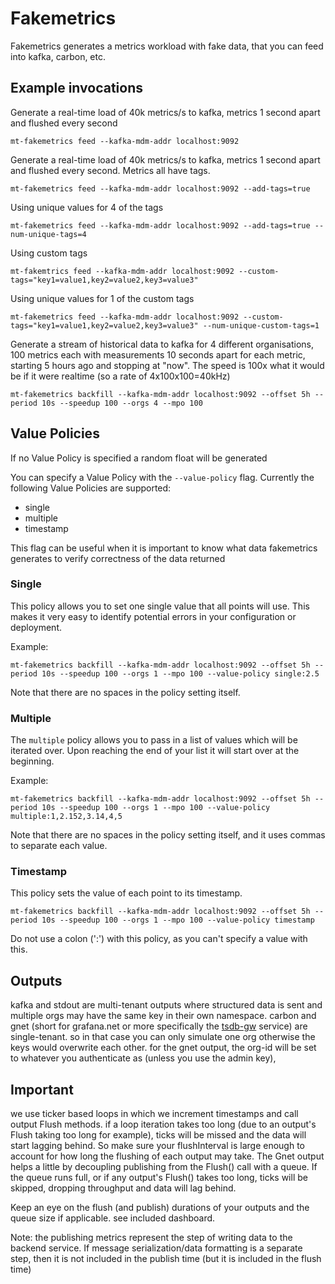 # Fakemetrics

Fakemetrics generates a metrics workload with fake data, that you can feed into kafka, carbon, etc.

## Example invocations

Generate a real-time load of 40k metrics/s to kafka, metrics 1 second apart and flushed every second

```
mt-fakemetrics feed --kafka-mdm-addr localhost:9092
```

Generate a real-time load of 40k metrics/s to kafka, metrics 1 second apart and flushed every second. Metrics all have tags.

```
mt-fakemetrics feed --kafka-mdm-addr localhost:9092 --add-tags=true
```

Using unique values for 4 of the tags

```
mt-fakemetrics feed --kafka-mdm-addr localhost:9092 --add-tags=true --num-unique-tags=4
```

Using custom tags

```
mt-fakemtrics feed --kafka-mdm-addr localhost:9092 --custom-tags="key1=value1,key2=value2,key3=value3"
```

Using unique values for 1 of the custom tags

```
mt-fakemetrics feed --kafka-mdm-addr localhost:9092 --custom-tags="key1=value1,key2=value2,key3=value3" --num-unique-custom-tags=1
```

Generate a stream of historical data to kafka for 4 different organisations, 100 metrics each
with measurements 10 seconds apart for each metric, starting 5 hours ago and stopping at "now".
The speed is 100x what it would be if it were realtime (so a rate of 4x100x100=40kHz)

```
mt-fakemetrics backfill --kafka-mdm-addr localhost:9092 --offset 5h --period 10s --speedup 100 --orgs 4 --mpo 100
```

## Value Policies

If no Value Policy is specified a random float will be generated

You can specify a Value Policy with the `--value-policy` flag. Currently the following Value Policies are supported:

* single
* multiple
* timestamp

This flag can be useful when it is important to know what data fakemetrics generates to verify correctness of the data returned

### Single

This policy allows you to set one single value that all points will use. This makes it very easy to identify potential errors in your configuration or deployment.

Example:
```
mt-fakemetrics backfill --kafka-mdm-addr localhost:9092 --offset 5h --period 10s --speedup 100 --orgs 1 --mpo 100 --value-policy single:2.5
```

Note that there are no spaces in the policy setting itself.

### Multiple

The `multiple` policy allows you to pass in a list of values which will be iterated over. Upon reaching the end of your list it will start over at the beginning.

Example:
```
mt-fakemetrics backfill --kafka-mdm-addr localhost:9092 --offset 5h --period 10s --speedup 100 --orgs 1 --mpo 100 --value-policy multiple:1,2.152,3.14,4,5
```

Note that there are no spaces in the policy setting itself, and it uses commas to separate each value.

### Timestamp

This policy sets the value of each point to its timestamp.

```
mt-fakemetrics backfill --kafka-mdm-addr localhost:9092 --offset 5h --period 10s --speedup 100 --orgs 1 --mpo 100 --value-policy timestamp
```

Do not use a colon (':') with this policy, as you can't specify a value with this.

## Outputs

kafka and stdout are multi-tenant outputs where structured data is sent and multiple orgs may have the same key in their own namespace.
carbon and gnet (short for grafana.net or more specifically the [tsdb-gw](https://github.com/raintank/tsdb-gw) service) are single-tenant.
so in that case you can only simulate one org otherwise the keys would overwrite each other.
for the gnet output, the org-id will be set to whatever you authenticate as (unless you use the admin key),

## Important

we use ticker based loops in which we increment timestamps and call output Flush methods.
if a loop iteration takes too long (due to an output's Flush taking too long for example),
ticks will be missed and the data will start lagging behind.
So make sure your flushInterval is large enough to account for how long the flushing of each
output may take.  The Gnet output helps a little by decoupling publishing from the Flush() call with a queue.
If the queue runs full, or if any output's Flush() takes too long, ticks will be skipped, dropping throughput and data will lag behind.

Keep an eye on the flush (and publish) durations of your outputs and the queue size if applicable.
see included dashboard.

Note: the publishing metrics represent the step of writing data to the backend service.
If message serialization/data formatting is a separate step, then it is not included in the publish time
(but it is included in the flush time)

